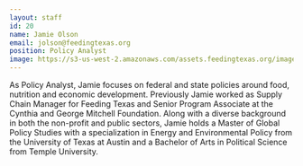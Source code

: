 ```yaml
---
layout: staff
id: 20
name: Jamie Olson
email: jolson@feedingtexas.org
position: Policy Analyst
image: https://s3-us-west-2.amazonaws.com/assets.feedingtexas.org/images/staff/jamie-olson.JPG
---
```

As Policy Analyst, Jamie focuses on federal and state policies around food, nutrition and economic development. Previously Jamie worked as Supply Chain Manager for Feeding Texas and Senior Program Associate at the Cynthia and George Mitchell Foundation. Along with a diverse background in both the non-profit and public sectors, Jamie holds a Master of Global Policy Studies with a specialization in Energy and Environmental Policy from the University of Texas at Austin and a Bachelor of Arts in Political Science from Temple University.
